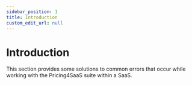 ```yaml
---
sidebar_position: 1
title: Introduction
custom_edit_url: null
---
```


# Introduction

This section provides some solutions to common errors that occur while working with the Pricing4SaaS suite within a SaaS.